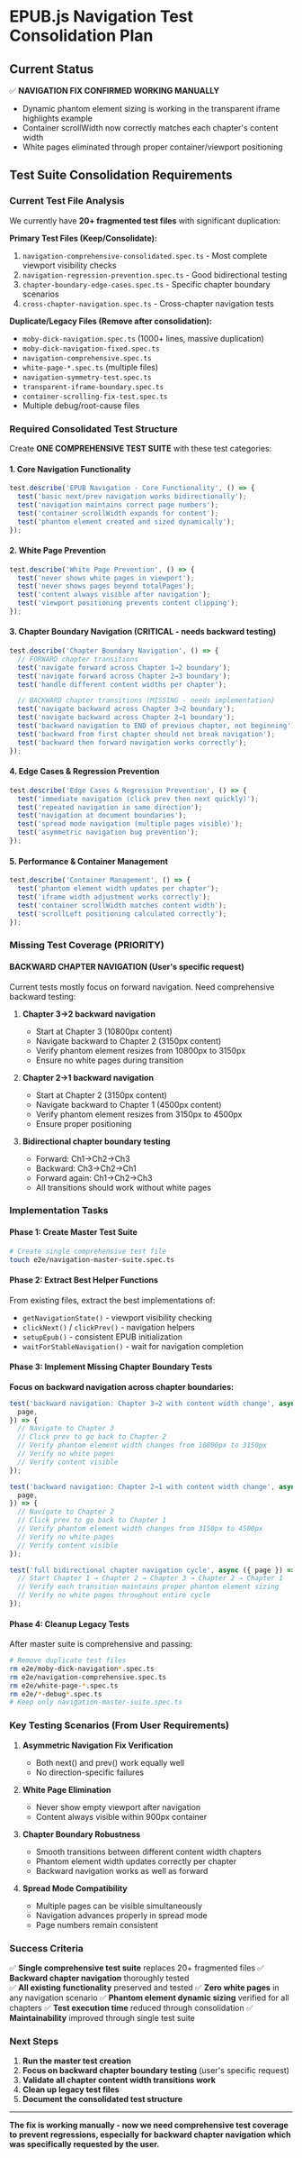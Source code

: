 # EPUB.js Navigation Test Consolidation Plan

## Current Status

✅ **NAVIGATION FIX CONFIRMED WORKING MANUALLY**

- Dynamic phantom element sizing is working in the transparent iframe highlights example
- Container scrollWidth now correctly matches each chapter's content width
- White pages eliminated through proper container/viewport positioning

## Test Suite Consolidation Requirements

### Current Test File Analysis

We currently have **20+ fragmented test files** with significant duplication:

**Primary Test Files (Keep/Consolidate):**

1. `navigation-comprehensive-consolidated.spec.ts` - Most complete viewport visibility checks
2. `navigation-regression-prevention.spec.ts` - Good bidirectional testing
3. `chapter-boundary-edge-cases.spec.ts` - Specific chapter boundary scenarios
4. `cross-chapter-navigation.spec.ts` - Cross-chapter navigation tests

**Duplicate/Legacy Files (Remove after consolidation):**

- `moby-dick-navigation.spec.ts` (1000+ lines, massive duplication)
- `moby-dick-navigation-fixed.spec.ts`
- `navigation-comprehensive.spec.ts`
- `white-page-*.spec.ts` (multiple files)
- `navigation-symmetry-test.spec.ts`
- `transparent-iframe-boundary.spec.ts`
- `container-scrolling-fix-test.spec.ts`
- Multiple debug/root-cause files

### Required Consolidated Test Structure

Create **ONE COMPREHENSIVE TEST SUITE** with these test categories:

#### 1. Core Navigation Functionality

```typescript
test.describe('EPUB Navigation - Core Functionality', () => {
  test('basic next/prev navigation works bidirectionally');
  test('navigation maintains correct page numbers');
  test('container scrollWidth expands for content');
  test('phantom element created and sized dynamically');
});
```

#### 2. White Page Prevention

```typescript
test.describe('White Page Prevention', () => {
  test('never shows white pages in viewport');
  test('never shows pages beyond totalPages');
  test('content always visible after navigation');
  test('viewport positioning prevents content clipping');
});
```

#### 3. Chapter Boundary Navigation (CRITICAL - needs backward testing)

```typescript
test.describe('Chapter Boundary Navigation', () => {
  // FORWARD chapter transitions
  test('navigate forward across Chapter 1→2 boundary');
  test('navigate forward across Chapter 2→3 boundary');
  test('handle different content widths per chapter');

  // BACKWARD chapter transitions (MISSING - needs implementation)
  test('navigate backward across Chapter 3→2 boundary');
  test('navigate backward across Chapter 2→1 boundary');
  test('backward navigation to END of previous chapter, not beginning');
  test('backward from first chapter should not break navigation');
  test('backward then forward navigation works correctly');
});
```

#### 4. Edge Cases & Regression Prevention

```typescript
test.describe('Edge Cases & Regression Prevention', () => {
  test('immediate navigation (click prev then next quickly)');
  test('repeated navigation in same direction');
  test('navigation at document boundaries');
  test('spread mode navigation (multiple pages visible)');
  test('asymmetric navigation bug prevention');
});
```

#### 5. Performance & Container Management

```typescript
test.describe('Container Management', () => {
  test('phantom element width updates per chapter');
  test('iframe width adjustment works correctly');
  test('container scrollWidth matches content width');
  test('scrollLeft positioning calculated correctly');
});
```

### Missing Test Coverage (PRIORITY)

#### **BACKWARD CHAPTER NAVIGATION** (User's specific request)

Current tests mostly focus on forward navigation. Need comprehensive backward testing:

1. **Chapter 3→2 backward navigation**
   - Start at Chapter 3 (10800px content)
   - Navigate backward to Chapter 2 (3150px content)
   - Verify phantom element resizes from 10800px to 3150px
   - Ensure no white pages during transition

2. **Chapter 2→1 backward navigation**
   - Start at Chapter 2 (3150px content)
   - Navigate backward to Chapter 1 (4500px content)
   - Verify phantom element resizes from 3150px to 4500px
   - Ensure proper positioning

3. **Bidirectional chapter boundary testing**
   - Forward: Ch1→Ch2→Ch3
   - Backward: Ch3→Ch2→Ch1
   - Forward again: Ch1→Ch2→Ch3
   - All transitions should work without white pages

### Implementation Tasks

#### Phase 1: Create Master Test Suite

```bash
# Create single comprehensive test file
touch e2e/navigation-master-suite.spec.ts
```

#### Phase 2: Extract Best Helper Functions

From existing files, extract the best implementations of:

- `getNavigationState()` - viewport visibility checking
- `clickNext()` / `clickPrev()` - navigation helpers
- `setupEpub()` - consistent EPUB initialization
- `waitForStableNavigation()` - wait for navigation completion

#### Phase 3: Implement Missing Chapter Boundary Tests

**Focus on backward navigation across chapter boundaries:**

```typescript
test('backward navigation: Chapter 3→2 with content width change', async ({
  page,
}) => {
  // Navigate to Chapter 3
  // Click prev to go back to Chapter 2
  // Verify phantom element width changes from 10800px to 3150px
  // Verify no white pages
  // Verify content visible
});

test('backward navigation: Chapter 2→1 with content width change', async ({
  page,
}) => {
  // Navigate to Chapter 2
  // Click prev to go back to Chapter 1
  // Verify phantom element width changes from 3150px to 4500px
  // Verify no white pages
  // Verify content visible
});

test('full bidirectional chapter navigation cycle', async ({ page }) => {
  // Start Chapter 1 → Chapter 2 → Chapter 3 → Chapter 2 → Chapter 1
  // Verify each transition maintains proper phantom element sizing
  // Verify no white pages throughout entire cycle
});
```

#### Phase 4: Cleanup Legacy Tests

After master suite is comprehensive and passing:

```bash
# Remove duplicate test files
rm e2e/moby-dick-navigation*.spec.ts
rm e2e/navigation-comprehensive.spec.ts
rm e2e/white-page-*.spec.ts
rm e2e/*-debug*.spec.ts
# Keep only navigation-master-suite.spec.ts
```

### Key Testing Scenarios (From User Requirements)

1. **Asymmetric Navigation Fix Verification**
   - Both next() and prev() work equally well
   - No direction-specific failures

2. **White Page Elimination**
   - Never show empty viewport after navigation
   - Content always visible within 900px container

3. **Chapter Boundary Robustness**
   - Smooth transitions between different content width chapters
   - Phantom element width updates correctly per chapter
   - Backward navigation works as well as forward

4. **Spread Mode Compatibility**
   - Multiple pages can be visible simultaneously
   - Navigation advances properly in spread mode
   - Page numbers remain consistent

### Success Criteria

✅ **Single comprehensive test suite** replaces 20+ fragmented files
✅ **Backward chapter navigation** thoroughly tested  
✅ **All existing functionality** preserved and tested
✅ **Zero white pages** in any navigation scenario
✅ **Phantom element dynamic sizing** verified for all chapters
✅ **Test execution time** reduced through consolidation
✅ **Maintainability** improved through single test suite

### Next Steps

1. **Run the master test creation**
2. **Focus on backward chapter boundary testing** (user's specific request)
3. **Validate all chapter content width transitions work**
4. **Clean up legacy test files**
5. **Document the consolidated test structure**

---

**The fix is working manually - now we need comprehensive test coverage to prevent regressions, especially for backward chapter navigation which was specifically requested by the user.**
